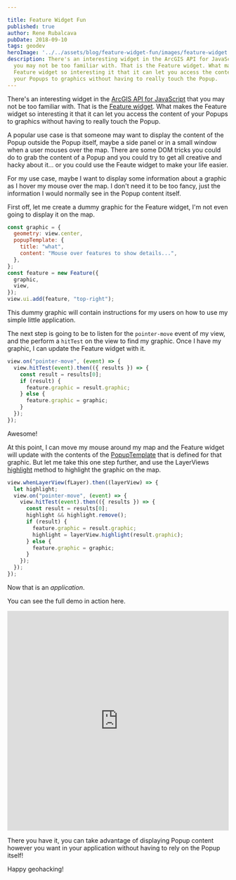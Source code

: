 ```yaml
---

title: Feature Widget Fun
published: true
author: Rene Rubalcava
pubDate: 2018-09-10
tags: geodev
heroImage: '../../assets/blog/feature-widget-fun/images/feature-widget.jpg'
description: There's an interesting widget in the ArcGIS API for JavaScript that
  you may not be too familiar with. That is the Feature widget. What makes the
  Feature widget so interesting it that it can let you access the content of
  your Popups to graphics without having to really touch the Popup.
---
```


There's an interesting widget in the
[ArcGIS API for JavaScript](https://developers.arcgis.com/javascript/latest/index.html)
that you may not be too familiar with. That is the
[Feature widget](https://developers.arcgis.com/javascript/latest/api-reference/esri-widgets-Feature.html).
What makes the Feature widget so interesting it that it can let you access the
content of your Popups to graphics without having to really touch the Popup.

A popular use case is that someone may want to display the content of the Popup
outside the Popup itself, maybe a side panel or in a small window when a user
mouses over the map. There are some DOM tricks you could do to grab the content
of a Popup and you could try to get all creative and hacky about it... or you
could use the Feaute widget to make your life easier.

For my use case, maybe I want to display some information about a graphic as I
hover my mouse over the map. I don't need it to be too fancy, just the
information I would normally see in the Popup content itself.

First off, let me create a dummy graphic for the Feature widget, I'm not even
going to display it on the map.

```js
const graphic = {
  geometry: view.center,
  popupTemplate: {
    title: "what",
    content: "Mouse over features to show details...",
  },
};
const feature = new Feature({
  graphic,
  view,
});
view.ui.add(feature, "top-right");
```

This dummy graphic will contain instructions for my users on how to use my
simple little application.

The next step is going to be to listen for the `pointer-move` event of my view,
and the perform a `hitTest` on the view to find my graphic. Once I have my
graphic, I can update the Feature widget with it.

```js
view.on("pointer-move", (event) => {
  view.hitTest(event).then(({ results }) => {
    const result = results[0];
    if (result) {
      feature.graphic = result.graphic;
    } else {
      feature.graphic = graphic;
    }
  });
});
```

Awesome!

At this point, I can move my mouse around my map and the Feature widget will
update with the contents of the
[PopupTemplate](https://developers.arcgis.com/javascript/latest/api-reference/esri-PopupTemplate.html)
that is defined for that graphic. But let me take this one step further, and use
the LayerViews
[highlight](https://developers.arcgis.com/javascript/latest/api-reference/esri-views-layers-FeatureLayerView.html#highlight)
method to highlight the graphic on the map.

```js
view.whenLayerView(fLayer).then((layerView) => {
  let highlight;
  view.on("pointer-move", (event) => {
    view.hitTest(event).then(({ results }) => {
      const result = results[0];
      highlight && highlight.remove();
      if (result) {
        feature.graphic = result.graphic;
        highlight = layerView.highlight(result.graphic);
      } else {
        feature.graphic = graphic;
      }
    });
  });
});
```

Now that is an _application_.

You can see the full demo in action here.

<iframe height="500" style="width: 100%;" scrolling="no" title="Feature Widget Fun" src="https://codepen.io/odoe/embed/XPgeyg?height=500&theme-id=39013&default-tab=js,result" frameborder="no" loading="lazy" allowtransparency="true" allowfullscreen="true">
  See the Pen <a href='https://codepen.io/odoe/pen/XPgeyg'>Feature Widget Fun</a> by Rene Rubalcava
  (<a href='https://codepen.io/odoe'>@odoe</a>) on <a href='https://codepen.io'>CodePen</a>.
</iframe>

There you have it, you can take advantage of displaying Popup content however
you want in your application without having to rely on the Popup itself!

Happy geohacking!
